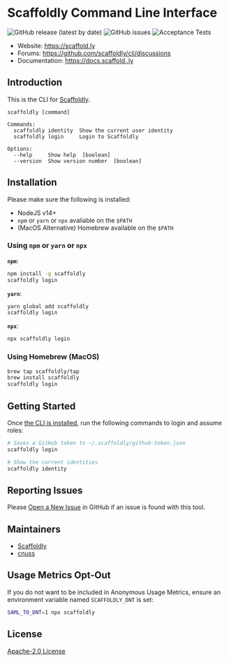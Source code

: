 # Scaffoldly Command Line Interface

![GitHub release (latest by date)](https://img.shields.io/github/v/release/scaffoldly/cli?label=version) ![GitHub issues](https://img.shields.io/github/issues/scaffoldly/cli) ![Acceptance Tests](https://img.shields.io/github/actions/workflow/status/scaffoldly/cli/acceptance-tests.yml?branch=main)

- Website: https://scaffold.ly
- Forums: https://github.com/scaffoldly/cli/discussions
- Documentation: https://docs.scaffold.,ly

## Introduction

This is the CLI for [Scaffoldly](https://scaffold.ly).

```
scaffoldly [command]

Commands:
  scaffoldly identity  Show the current user identity
  scaffoldly login     Login to Scaffoldly

Options:
  --help     Show help  [boolean]
  --version  Show version number  [boolean]
```

## Installation

Please make sure the following is installed:

- NodeJS v14+
- `npm` or `yarn` or `npx` avaliable on the `$PATH`
- (MacOS Alternative) Homebrew available on the `$PATH`

### Using `npm` or `yarn` or `npx`

**`npm`**:

```bash
npm install -g scaffoldly
scaffoldly login
```

**`yarn`**:

```bash
yarn global add scaffoldly
scaffoldly login
```

**`npx`**:

```bash
npx scaffoldly login
```

### Using Homebrew (MacOS)

```bash
brew tap scaffoldly/tap
brew install scaffoldly
scaffoldly login
```

## Getting Started

Once [the CLI is installed](#installation), run the following commands to login and assume roles:

```bash
# Saves a GitHub token to ~/.scaffoldly/github-token.json
scaffoldly login
```

```bash
# Show the current identities
scaffoldly identity
```

## Reporting Issues

Please [Open a New Issue](https://github.com/scaffoldly/cli/issues/new/choose) in GitHub if an issue is found with this tool.

## Maintainers

- [Scaffoldly](https://github.com/scaffoldly)
- [cnuss](https://github.com/cnuss)

## Usage Metrics Opt-Out

If you do not want to be included in Anonymous Usage Metrics, ensure an environment variable named `SCAFFOLDLY_DNT` is set:

```bash
SAML_TO_DNT=1 npx scaffoldly
```

## License

[Apache-2.0 License](LICENSE)
